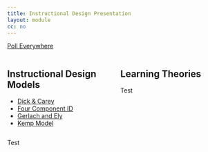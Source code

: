 ```yaml
---
title: Instructional Design Presentation
layout: module
cc: no
---
```

<p><a class="button" target="_blank" href="http://pollev.com/brockport">Poll Everywhere</a></p>

<div style="float: left; width: 48%">
  <div class="boxoutline">
    <h2><span>Instructional Design Models</span></h2>
  <ul class="buttons">
    <li><a href="https://lti.umuc.edu/contentadaptor/topics/byid/893e59c7-0ee9-4fad-b988-8c138a5e95ce" target="_blank">Dick &amp; Carey</a></li>
    <li><a href="https://www.4cid.org/about-4cid" target="_blank">Four Component ID</a></li>
    <li><a href="http://edtc632160instructionaldesign.pbworks.com/w/page/54485151/Gerlach%20and%20Ely%20Instructional%20Design%20Model" target="_blank">Gerlach and Ely</a></li>
    <li><a href="https://michaelhanley.ie/elearningcurve/discovering-instructional-design-11-kemp-model/" target="_blank">Kemp Model</a></li>
  </ul>
  </div>
</div>
<div style="float: right; width: 48%">
  <div class="boxoutline">
    <h2><span>Learning Theories</span></h2>
    <p>Test</p>
  </div>
</div>
<div style="clear:both;"></div>
<p>Test</p>
